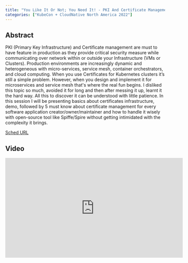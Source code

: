 ```yaml
---
title: "You Like It Or Not; You Need It! - PKI And Certificate Management - Shweta Vohra, IBM"
categories: ["KubeCon + CloudNative North America 2022"]
---
```


## Abstract

PKI (Primary Key Infrastructure) and Certificate management are must to have feature in production as they provide critical security measure while communicating over network within or outside your Infrastructure (VMs or Clusters). Production environments are increasingly dynamic and heterogeneous with micro-services, service mesh, container orchestrators, and cloud computing. When you use Certificates for Kubernetes clusters it’s still a simple problem. However, when you design and implement it for microservices and service mesh that's where the real fun begins. I disliked this topic so much, avoided it for long and then after messing it up, learnt it the hard way. All this to discover it can be understood with little patience. In this session I will be presenting basics about certificates infrastructure, demo, followed by 5 must know about certificate management for every software application creator/owner/maintainer and how to handle it wisely with open-source tool like Spiffe/Spire without getting intimidated with the complexity it brings.

[Sched URL](https://kccncna2022.sched.com/event/d61afdda1ea878cb41dcab3d123b16ec)

## Video

<iframe width='560' height='315' src='https://www.youtube.com/embed/SJ0d3GIfSZo' frameborder='0' allow='accelerometer; autoplay; encrypted-media; gyroscope; picture-in-picture' allowfullscreen></iframe>
